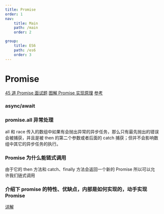 ```yaml
---
title: Promise
order: 1
nav:
    title: Main
    path: /main
    order: 2

group:
    title: ES6
    path: /es6
    order: 3
---
```


# Promise

[45 道 Promise 面试题](https://juejin.im/post/6844904077537574919)
[图解 Promise 实现原理](https://zhuanlan.zhihu.com/p/58428287)
[参考](https://juejin.cn/post/6844904096525189128)

### async/await

### promise.all 异常处理

all 和 race 传入的数组中如果有会抛出异常的异步任务，那么只有最先抛出的错误会被捕获，并且是被 then 的第二个参数或者后面的 catch 捕获；但并不会影响数组中其它的异步任务的执行。

### Promise 为什么能链式调用

由于它的 then 方法和 catch、finally 方法会返回一个新的 Promise 所以可以允许我们链式调用

### 介绍下 promise 的特性、优缺点，内部是如何实现的，动手实现 Promise

[详解](https://github.com/lgwebdream/FE-Interview/issues/29)
